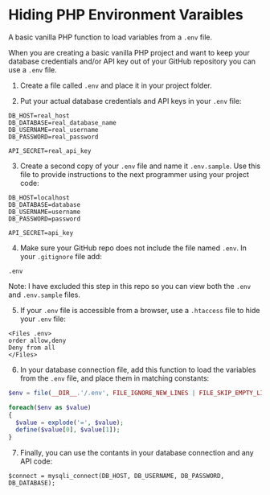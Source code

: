 # Hiding PHP Environment Varaibles

A basic vanilla PHP function to load variables from a ```.env``` file.

When you are creating a basic vanilla PHP project and want to keep your database credentials and/or API key out of your GitHub repository you can use a ```.env``` file. 

1. Create a file called ```.env``` and place it in your project folder.

2. Put your actual database credentials and API keys in your ```.env``` file:

```
DB_HOST=real_host
DB_DATABASE=real_database_name
DB_USERNAME=real_username
DB_PASSWORD=real_password

API_SECRET=real_api_key
```

3. Create a second copy of your ```.env``` file and name it ```.env.sample```. Use this file to provide instructions to the next programmer using your project code:

```
DB_HOST=localhost
DB_DATABASE=database
DB_USERNAME=username
DB_PASSWORD=password

API_SECRET=api_key
```

4. Make sure your GitHub repo does not include the file named ```.env```. In your ```.gitignore``` file add:

```
.env
```

Note: I have excluded this step in this repo so you can view both the ```.env``` and ```.env.sample``` files. 

5. If your ```.env``` file is accessible from a browser, use a ```.htaccess``` file to hide your ```.env``` file:

```
<Files .env>
order allow,deny
Deny from all
</Files>
```

6. In your database connection file, add this function to load the variables from the ```.env``` file, and place them in matching constants:

```php
$env = file(__DIR__.'/.env', FILE_IGNORE_NEW_LINES | FILE_SKIP_EMPTY_LINES);

foreach($env as $value)
{
  $value = explode('=', $value);
  define($value[0], $value[1]);
}
```

7. Finally, you can use the contants in your database connection and any API code:

```
$connect = mysqli_connect(DB_HOST, DB_USERNAME, DB_PASSWORD, DB_DATABASE);
```



